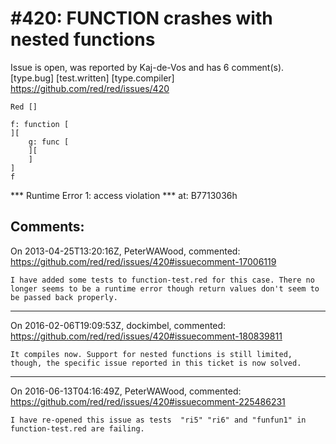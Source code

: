 
#420: FUNCTION crashes with nested functions
================================================================================
Issue is open, was reported by Kaj-de-Vos and has 6 comment(s).
[type.bug] [test.written] [type.compiler]
<https://github.com/red/red/issues/420>

```
Red []

f: function [
][
    g: func [
    ][
    ]
]
f
```

**\* Runtime Error 1: access violation
**\* at: B7713036h



Comments:
--------------------------------------------------------------------------------

On 2013-04-25T13:20:16Z, PeterWAWood, commented:
<https://github.com/red/red/issues/420#issuecomment-17006119>

    I have added some tests to function-test.red for this case. There no longer seems to be a runtime error though return values don't seem to be passed back properly.

--------------------------------------------------------------------------------

On 2016-02-06T19:09:53Z, dockimbel, commented:
<https://github.com/red/red/issues/420#issuecomment-180839811>

    It compiles now. Support for nested functions is still limited, though, the specific issue reported in this ticket is now solved.

--------------------------------------------------------------------------------

On 2016-06-13T04:16:49Z, PeterWAWood, commented:
<https://github.com/red/red/issues/420#issuecomment-225486231>

    I have re-opened this issue as tests  "ri5" "ri6" and "funfun1" in function-test.red are failing.

